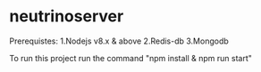 # neutrinoserver

Prerequistes:
1.Nodejs v8.x & above
2.Redis-db
3.Mongodb

To run this project run the command "npm install & npm run start"

